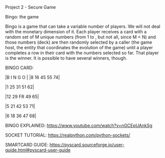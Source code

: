 Project 2 - Secure Game

Bingo: the game

Bingo is a game that can take a variable number of players. We will not deal with the monetary dimension of it. Each player receives a card with a random set of M unique numbers (from 1 to , but not all, since M < N) and those numbers (deck) are then randomly selected by a caller (the game host, the entity that coordinates the evolution of the game) until a player completes a row in their card with the numbers selected so far. That player is the winner. It is possible to have several winners, though.


BINGO CARD:

|B   I   N   G   O |
|8   16  45  55  74|

|1   25  31  51  62|

|12  29  FR  49  65|

|5   21  42  53  71|

|6   18  36  47  68|
                                                  


BINGO EXPLAINED:
https://www.youtube.com/watch?v=nGCEpUAnkSg

SOCKET TUTORIAL:
https://realpython.com/python-sockets/
 
SMARTCARD GUIDE:
https://pyscard.sourceforge.io/user-guide.html#pyscard-user-guide


